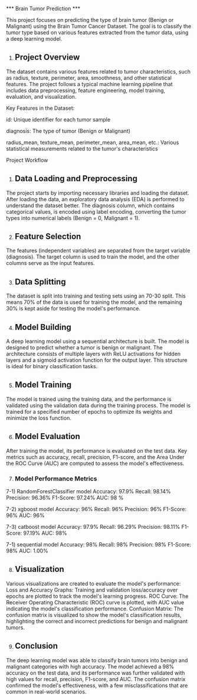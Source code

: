 *** Brain Tumor Prediction ***

This project focuses on predicting the type of brain tumor (Benign or Malignant) using the Brain Tumor Cancer Dataset. The goal is to classify the tumor type based on various features extracted from the tumor data, using a deep learning model.

1) ## Project Overview

The dataset contains various features related to tumor characteristics, such as radius, texture, perimeter, area, smoothness, and other statistical features. The project follows a typical machine learning pipeline that includes data preprocessing, feature engineering, model training, evaluation, and visualization.

Key Features in the Dataset:

id: Unique identifier for each tumor sample

diagnosis: The type of tumor (Benign or Malignant)

radius_mean, texture_mean, perimeter_mean, area_mean, etc.: Various statistical measurements related to the tumor's characteristics

Project Workflow

1. ## Data Loading and Preprocessing

The project starts by importing necessary libraries and loading the dataset. After loading the data, an exploratory data analysis (EDA) is performed to understand the dataset better. The diagnosis column, which contains categorical values, is encoded using label encoding, converting the tumor types into numerical labels (Benign = 0, Malignant = 1).

2. ## Feature Selection

The features (independent variables) are separated from the target variable (diagnosis). The target column is used to train the model, and the other columns serve as the input features.

3. ## Data Splitting

The dataset is split into training and testing sets using an 70-30 split. This means 70% of the data is used for training the model, and the remaining 30% is kept aside for testing the model's performance.

4. ##  Model Building

A deep learning model using a sequential architecture is built. The model is designed to predict whether a tumor is benign or malignant. The architecture consists of multiple layers with ReLU activations for hidden layers and a sigmoid activation function for the output layer. This structure is ideal for binary classification tasks.

5. ##  Model Training

The model is trained using the training data, and the performance is validated using the validation data during the training process. The model is trained for a specified number of epochs to optimize its weights and minimize the loss function.

6. ##  Model Evaluation

After training the model, its performance is evaluated on the test data. Key metrics such as accuracy, recall, precision, F1-score, and the Area Under the ROC Curve (AUC) are computed to assess the model's effectiveness.

7. ###  Model Performance Metrics
7-1)  RandomForestClassifier model
Accuracy: 97.9%
Recall: 98.14%
Precision: 96.36%
F1-Score: 97.24%
AUC: 98 %

7-2)  xgboost model
Accuracy: 96%
Recall: 96%
Precision: 96%
F1-Score: 96%
AUC: 96%

7-3)  catboost model
Accuracy: 97.9%
Recall: 96.29%
Precision: 98.11%
F1-Score: 97.19%
AUC: 98%

7-1)  sequential model
Accuracy: 98%
Recall: 98%
Precision: 98%
F1-Score: 98%
AUC: 1.00%

8. ##  Visualization

Various visualizations are created to evaluate the model's performance:
Loss and Accuracy Graphs: Training and validation loss/accuracy over epochs are plotted to track the model's learning progress.
ROC Curve: The Receiver Operating Characteristic (ROC) curve is plotted, with AUC value indicating the model's classification performance.
Confusion Matrix: The confusion matrix is visualized to show the model's classification results, highlighting the correct and incorrect predictions for benign and malignant tumors.



9. ##  Conclusion

The deep learning model was able to classify brain tumors into benign and malignant categories with high accuracy. The model achieved a 98% accuracy on the test data, and its performance was further validated with high values for recall, precision, F1-score, and AUC. The confusion matrix confirmed the model's effectiveness, with a few misclassifications that are common in real-world scenarios.

